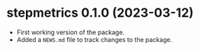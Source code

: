 # stepmetrics 0.1.0 (2023-03-12)

-   First working version of the package.
-   Added a `NEWS.md` file to track changes to the package.
